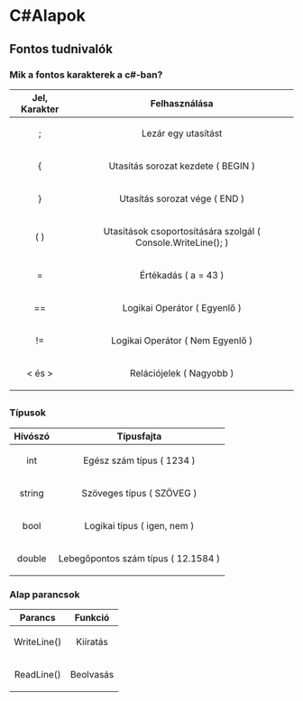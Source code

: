 # C#Alapok

## Fontos tudnivalók

### Mik a fontos karakterek a c#-ban?

<div align="center">

| Jel, Karakter | Felhasználása|
|------------------------|----------------------|
|<p align="center"> ; </p>| <p align="center">Lezár egy utasítást</p> |
|<p align="center"> { </p>| <p align="center">Utasítás sorozat kezdete ( BEGIN )</p> |
|<p align="center"> } </p>| <p align="center">Utasítás sorozat vége ( END )</p> |
|<p align="center"> ( ) </p>| <p align="center">Utasítások csoportosítására szolgál ( Console.WriteLine(); )</p> |
|<p align="center"> = </p>| <p align="center">Értékadás ( a = 43 )</p> |
|<p align="center"> == </p>| <p align="center">Logikai Operátor ( Egyenlő )</p> |
|<p align="center"> != </p>| <p align="center">Logikai Operátor ( Nem Egyenlő )</p> |
|<p align="center"> < és > </p>| <p align="center">Relációjelek ( Nagyobb )</p> |
</div>

## 

### Típusok

| Hívószó | Típusfajta|
|------------------------|----------------------|
|<p align="center"> int </p>| <p align="center">Egész szám típus ( 1234 )</p> |
|<p align="center"> string </p>| <p align="center">Szöveges típus ( SZÖVEG )</p> |
|<p align="center"> bool </p>| <p align="center">Logikai típus ( igen, nem )</p> |
|<p align="center"> double </p>| <p align="center">Lebegőpontos szám típus ( 12.1584 )</p> |


### Alap parancsok

| Parancs | Funkció |
|------------------------|----------------------|
|<p align="center"> WriteLine() </p>| <p align="center">Kiíratás</p> |
|<p align="center"> ReadLine() </p>| <p align="center">Beolvasás</p> |




